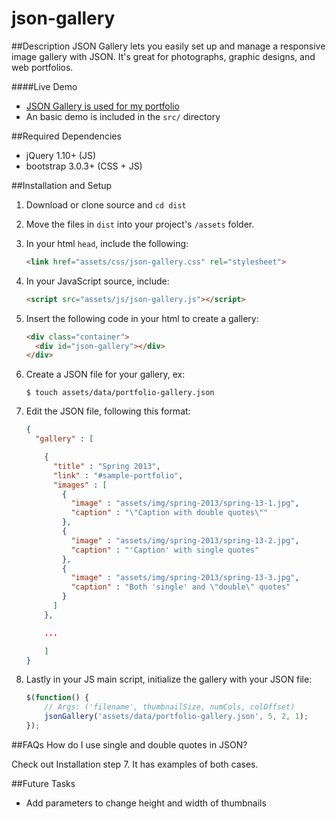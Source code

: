 json-gallery
======================

##Description
JSON Gallery lets you easily set up and manage a responsive image gallery with JSON.
It's great for photographs, graphic designs, and web portfolios.

####Live Demo
- [JSON Gallery is used for my portfolio](https://codenameyau.github.io/)
- An basic demo is included in the `src/` directory


##Required Dependencies
- jQuery 1.10+ (JS)
- bootstrap 3.0.3+ (CSS + JS)


##Installation and Setup
1. Download or clone source and `cd dist`

2. Move the files in `dist` into your project's `/assets` folder.

3. In your html `head`, include the following:

    ```html
    <link href="assets/css/json-gallery.css" rel="stylesheet">
    ```

4. In your JavaScript source, include:

    ```html
    <script src="assets/js/json-gallery.js"></script>
    ```

5. Insert the following code in your html to create a gallery:

    ```html
    <div class="container">
      <div id="json-gallery"></div>
    </div>
    ```

6. Create a JSON file for your gallery, ex:

    ```
    $ touch assets/data/portfolio-gallery.json
    ```

7. Edit the JSON file, following this format:

    ```json
    {
      "gallery" : [

        {
          "title" : "Spring 2013",
          "link" : "#sample-portfolio",
          "images" : [
            {
              "image" : "assets/img/spring-2013/spring-13-1.jpg",
              "caption" : "\"Caption with double quotes\""
            },
            {
              "image" : "assets/img/spring-2013/spring-13-2.jpg",
              "caption" : "'Caption' with single quotes"
            },
            {
              "image" : "assets/img/spring-2013/spring-13-3.jpg",
              "caption" : "Both 'single' and \"double\" quotes"
            }
          ]
        },

        ...

        ]
    }
    ```

8. Lastly in your JS main script, initialize the gallery with your JSON file:

    ```javascript
    $(function() {
        // Args: ('filename', thumbnailSize, numCols, colOffset)
        jsonGallery('assets/data/portfolio-gallery.json', 5, 2, 1);
    });
    ```

##FAQs
How do I use single and double quotes in JSON?

Check out Installation step 7. It has examples of both cases.

##Future Tasks
* Add parameters to change height and width of thumbnails
